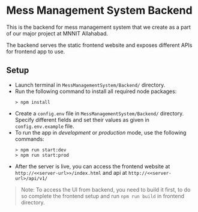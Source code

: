 # Mess Management System Backend

This is the backend for mess management system that we create as a part of our major project at MNNIT Allahabad.

The backend serves the static frontend website and exposes different APIs for frontend app to use.

## Setup

- Launch terminal in `MessManagementSystem/Backend/` directory.
- Run the following command to install all required node packages:
  ```
  > npm install
  ```
- Create a `config.env` file in `MessManagementSystem/Backend/` directory. Specify different fields and set their values as given in `config.env.example` file.
- To run the app in <i>development</i> or <i>production</i> mode, use the following commands:
  ```
  > npm run start:dev
  > npm run start:prod
  ```
- After the server is live, you can access the frontend website at `http://<<server-url>>/index.html` and api at `http://<<server-url>/api/v1/`

> Note: To access the UI from backend, you need to build it first, to do so complete the frontend setup and run `npm run build` in frontend directory.
